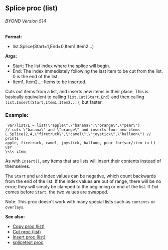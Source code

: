 ## Splice proc (list) 
###### BYOND Version 514

**Format:**
+   list.Splice(Start=1,End=0,Item1,Item2\...)
<!-- -->
**Args:**
+   Start: The list index where the splice will begin.
+   End: The index immediately following the last item to be cut from
    the list. 0 is the end of the list.
+   Item1, Item2\...: Items to be inserted.


Cuts out items from a list, and inserts new items in their
place. This is basically equivalent to calling `list.Cut(Start,End)` and
then calling `list.Insert(Start,Item1,Item2...)`, but faster.
### Example:

```
 var/list/L = list(\"apple\",\"banana\",\"orange\",\"pear\")
// cuts \"banana\" and \"orange\" and inserts four new items
L.Splice(2,4,\"firetruck\",\"camel\",\"joystick\",\"balloon\") // prints
apple, firetruck, camel, joystick, balloon, pear for(var/item in L) usr
\<\< item 
```
 

As with `Insert()`, any items that are
lists will insert their contents instead of themselves. 

The
`Start` and `End` index values can be negative, which count backwards
from the end of the list. If the index values are out of range, there
will be no error; they will simply be clamped to the beginning or end of
the list. If `End` comes before `Start`, the two values are swapped.


Note: This proc doesn\'t work with many special lists such as
`contents` or `overlays`.

**See also:**
+   [Copy proc (list)](/ref/list/proc/Copy.md) 
+   [Cut proc (list)](/ref/list/proc/Cut.md) 
+   [Insert proc (list)](/ref/list/proc/Insert.md) 
+   [splicetext proc](/ref/proc/splicetext.md) <!-- -->